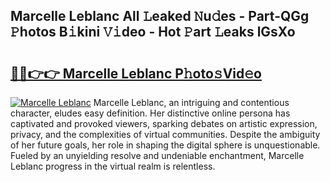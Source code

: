 ## Marcelle Leblanc All 𝙻eaked 𝙽u𝚍es - Part-QGg 𝙿hotos B𝚒kini 𝚅𝚒deo - Hot 𝙿art 𝙻eaks lGsXo

# <h2><a href="http://ld5qeh.urlbe.top/?page=Marcelle+Leblanc">🔗🔗👉👉 Marcelle Leblanc P𝚑oto𝚜Vid𝚎o</a></h2>

[![Marcelle Leblanc](https://i.imgur.com/eBuTRDB.gif)](http://ld5qeh.urlbe.top/?page=Marcelle+Leblanc)
Marcelle Leblanc, an intriguing and contentious character, eludes easy definition. Her distinctive online persona has captivated and provoked viewers, sparking debates on artistic expression, privacy, and the complexities of virtual communities. Despite the ambiguity of her future goals, her role in shaping the digital sphere is unquestionable. Fueled by an unyielding resolve and undeniable enchantment, Marcelle Leblanc progress in the virtual realm is relentless.
